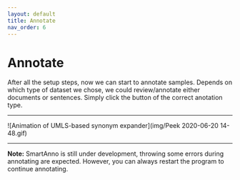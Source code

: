 ```yaml
---
layout: default
title: Annotate
nav_order: 6
---
```

# Annotate
After all the setup steps, now we can start to annotate samples. Depends on which type of dataset we chose, we could 
review/annotate either documents or sentences. Simply click the button of the correct anotation type.

___
![Animation of UMLS-based synonym expander](img/Peek 2020-06-20 14-48.gif)
___

**Note:** SmartAnno is still under development, throwing some errors during annotating are expected. However, you can 
always restart the program to continue annotating.
